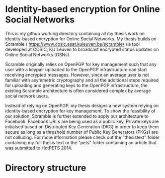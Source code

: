 Identity-based encryption for Online Social Networks
======

This is my github working directory containing all my thesis work on identity-based encryption for Online Social Networks. My thesis builds on Scramble ( https://www.cosic.esat.kuleuven.be/scramble/ ) a tool developed at COSIC, KU Leuven to broadcast encrypted status updates on Online Social Networks (OSNs).

Scramble originally relies on OpenPGP for key management such that any user with a keypair uploaded to the OpenPGP infrastructure can start receiving encrypted messages. However, since an average user is not familiar with asymmetric cryptography and all the additional steps required for uploading and generating keys to the OpenPGP infrastructure, the existing Scramble architecture is often considered complex by average social network users.

Instead of relying on OpenPGP, my thesis designs a new system relying on identity-based encryption for key management. To show the feasibility of our solution, Scramble is further extended to apply our architecture to Facebook. Facebook URLs are being used as a public key. Private keys are initialsed based on Distributed Key Generation (DKG) in order to keep them secure as long as a threshold number of Public Key Generators (PKGs) are not colluding. For more information please check out the "thesistext" folder containing my full thesis text or the "pets" folder containing an article that was submitted to HotPETS 2014.

Directory structure
=====
